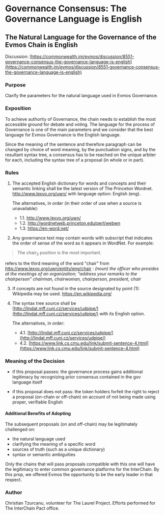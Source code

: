 # Governance Consensus: The Governance Language is English

## The Natural Language for the Governance of the Evmos Chain is English

Discussion: [https://commonwealth.im/evmos/discussion/8551-governance-consensus-the-governance-language-is-english](https://commonwealth.im/evmos/discussion/8551-governance-consensus-the-governance-language-is-english)

### Purpose

Clarify the parameters for the natural language used in Evmos Governance.

### Exposition

To achieve authority of Governance, the chain needs to establish the most accessible ground for debate and voting. The language for the process of Governance is one of the main parameters and we consider that the best language for Evmos Governance is the English language.

Since the meaning of the sentence and therefore paragraph can be changed by choice of word meaning, by the punctuation signs, and by the resultant syntax tree, a consensus has to be reached on the unique arbiter for each, including the syntax tree of a proposal (in whole or in part).

### Rules

1. The accepted English dictionary for words and concepts and their semantic linking shall be the latest version of The Princeton Wordnet. http://www.lexvo.org/uwn/ with language option: English (eng). 
    
    The alternatives, in order (in their order of use when a source is unavailable):
    * 1.1. http://www.lexvo.org/uwn/
    * 1.2. http://wordnetweb.princeton.edu/perl/webwn
    * 1.3. https://en-word.net/

2. Any governance text may contain words with subscript that indicates the order of sense of the word as it appears in WordNet. For example:
> The chair<sub>3</sub> position is the most important.

refers to the third meaning of the word "chair" from http://www.lexvo.org/uwn/entity/eng/chair : _(noun) the officer who presides at the meetings of an organization; "address your remarks to the chairperson" chairman, chairwoman, chairperson, president, chair_

3. If concepts are not found in the source designated by point (1): Wikipedia may be used. https://en.wikipedia.org/

4. The syntax tree source shall be [http://lindat.mff.cuni.cz/services/udpipe/](http://lindat.mff.cuni.cz/services/udpipe/) with its English option. 

     The alternatives, in order: 
     * 4.1. [http://lindat.mff.cuni.cz/services/udpipe/](http://lindat.mff.cuni.cz/services/udpipe/)
     * 4.2. [https://www.link.cs.cmu.edu/link/submit-sentence-4.html](https://www.link.cs.cmu.edu/link/submit-sentence-4.html)

### Meaning of the Decision

- if this proposal passes: the governance process gains additional legitimacy by recognizing prior consensus contained in the gov language itself

- if this proposal does not pass: the token holders forfeit the right to reject a proposal (on-chain or off-chain) on account of not being made using proper, verifiable English

#### Additional Benefits of Adopting
The subsequent proposals (on and off-chain) may be legitimately challenged on:

- the natural language used
- clarifying the meaning of a specific word
- sources of truth (such as a unique dictionary)
- syntax or semantic ambiguities

Only the chains that will pass proposals compatible with this one will have the legitimacy to enter common governance platforms for the InterChain. By this prop, we offered Evmos the opportunity to be the early leader in that respect.

### Author

Christian Tzurcanu, volunteer for The Laurel Project. Efforts performed for The InterChain Pact office.
